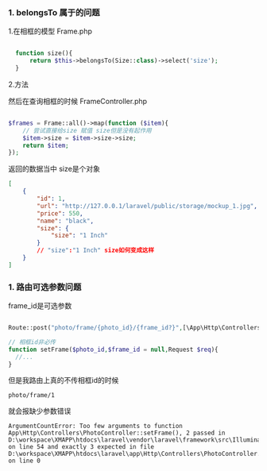 ### 1. belongsTo 属于的问题

1.在相框的模型 Frame.php
``` php

  function size(){
      return $this->belongsTo(Size::class)->select('size');
  }

```

2.方法

然后在查询相框的时候 FrameController.php
``` php

$frames = Frame::all()->map(function ($item){
    // 尝试直接给size 赋值 size但是没有起作用
    $item->size = $item->size->size;
    return $item;
});

```

返回的数据当中 size是个对象
```json
[
    {
        "id": 1,
        "url": "http://127.0.0.1/laravel/public/storage/mockup_1.jpg",
        "price": 550,
        "name": "black",
        "size": {
            "size": "1 Inch"
        }
        // "size":"1 Inch" size如何变成这样
    }
]
```

### 1. 路由可选参数问题
frame_id是可选参数
```php

Route::post("photo/frame/{photo_id}/{frame_id?}",[\App\Http\Controllers\PhotoController::class,"setFrame"]);
```


```php
// 相框id非必传
function setFrame($photo_id,$frame_id = null,Request $req){
  //...
}
```
但是我路由上真的不传相框id的时候
```
photo/frame/1
```
就会报缺少参数错误
```
ArgumentCountError: Too few arguments to function App\Http\Controllers\PhotoController::setFrame(), 2 passed in D:\workspace\XMAPP\htdocs\laravel\vendor\laravel\framework\src\Illuminate\Routing\Controller.php on line 54 and exactly 3 expected in file D:\workspace\XMAPP\htdocs\laravel\app\Http\Controllers\PhotoController.php on line 0
```